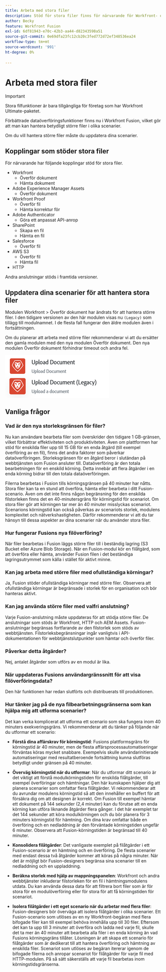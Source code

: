 ```yaml
---
title: Arbeta med stora filer
description: Stöd för stora filer finns för närvarande för Workfront- och HTTP-anslutningar.
author: Becky
feature: Workfront Fusion
exl-id: 6df81943-e70c-42b3-aa44-d82343598a51
source-git-commit: 0e69dfa23fc12cb20c3fed772d72ef348536ea24
workflow-type: tm+mt
source-wordcount: '991'
ht-degree: 0%

---
```


# Arbeta med stora filer

>[!IMPORTANT]
>
>Stora filfunktioner är bara tillgängliga för företag som har Workfront Ultimate-paketet.

Förbättrade dataöverföringsfunktioner finns nu i Workfront Fusion, vilket gör att man kan hantera betydligt större filer i olika scenarier.

Om du vill hantera större filer måste du uppdatera dina scenarier.

## Kopplingar som stöder stora filer

För närvarande har följande kopplingar stöd för stora filer.

* Workfront
   * Överför dokument
   * Hämta dokument
* Adobe Experience Manager Assets
   * Överför dokument
* Workfront Proof
   * Överför fil
   * Hämta korrektur för
* Adobe Authenticator
   * Göra ett anpassat API-anrop
* SharePoint
   * Skapa en fil
   * Hämta en fil
* Salesforce
   * Överför fil
* AWS S3
   * Överför fil
   * Hämta fil
* HTTP

Andra anslutningar stöds i framtida versioner.

## Uppdatera dina scenarier för att hantera stora filer

Modulen Workfront > Överför dokument har ändrats för att hantera större filer. I den tidigare versionen av den här modulen visas nu `(Legacy)` som tillägg till modulnamnet. I de flesta fall fungerar den äldre modulen även i fortsättningen.

Om du planerar att arbeta med större filer rekommenderar vi att du ersätter den gamla modulen med den nya modulen Överför dokument. Den nya modulen Överför dokument förhindrar timeout och andra fel.

![Överför dokument](assets/new-upload-document.png)

## Vanliga frågor

### Vad är den nya storleksgränsen för filer?

Nu kan användare bearbeta filer som överskrider den tidigare 1 GB-gränsen, vilket förbättrar effektiviteten och produktiviteten.  Även om plattformen har stöd för enskilda filer upp till 15 GB för en enda åtgärd (till exempel överföring av en fil), finns det andra faktorer som påverkar dataöverföringen. Storleksgränsen för en åtgärd beror i slutändan på webbtjänsten som Fusion ansluter till. Dataöverföring är den totala bearbetningen för en enskild körning. Detta innebär att flera åtgärder i en enda körning bidrar till den totala dataöverföringen.

Filerna bearbetas i Fusion tills körningsgränsen på 40 minuter har nåtts. Stora filer kan ta en stund att överföra, hämta eller bearbeta i ditt Fusion-scenario. Även om det inte finns någon begränsning för den enskilda filstorleken finns det en 40-minutersgräns för körningstid för scenariot. Om stora filer gör att körningen tar mer än 40 minuter misslyckas scenariot. Scenarions körningstid kan också påverkas av scenariots storlek, modulens komplexitet och nätverkshastigheten. Därför rekommenderar vi att du tar hänsyn till dessa aspekter av dina scenarier när du använder stora filer.

### Hur fungerar Fusions nya filöverföring?

När filer bearbetas i Fusion läggs större filer till i beständig lagring (S3 Bucket eller Azure Blob Storage). När en Fusion-modul kör en filåtgärd, som att överföra eller hämta, använder Fusion filen i det beständiga lagringsutrymmet som källa i stället för aktivt minne.

### Kan jag arbeta med större filer med ofullständiga körningar?

Ja, Fusion stöder ofullständiga körningar med större filer. Observera att ofullständiga körningar är begränsade i storlek för en organisation och bör hanteras aktivt.

### Kan jag använda större filer med valfri anslutning?

Varje Fusion-anslutning måste uppdateras för att stödja större filer. De anslutningar som stöds är Workfront, HTTP och AEM Assets. Fusion-anslutningar begränsas fortfarande av den filstorlek som stöds av webbtjänsten. Filstorleksbegränsningar ingår vanligtvis i API-dokumentationen för webbtjänstslutpunkter som hämtar och överför filer.

### Påverkar detta åtgärder?

Nej, antalet åtgärder som utförs av en modul är lika.

### När uppdateras Fusions användargränssnitt för att visa filöverföringsdata?

Den här funktionen har redan slutförts och distribuerats till produktionen.

### Hur tänker jag på de nya filbearbetningsgränserna som kan hjälpa mig att utforma scenarier?

Det kan verka komplicerat att utforma ett scenario som ska fungera inom 40 minuters exekveringsgräns. Vi rekommenderar att du tänker på följande när du utformar ett scenario:

* **Förstå dina affärskrav för körningstid**: Fusions plattformsgräns för körningstid är 40 minuter, men de flesta affärsprocessautomatiseringar förväntas köras mycket snabbare. Exempelvis skulle användarinitierade automatiseringar med resultatberoende fortsättning kunna slutföras betydligt under gränsen på 40 minuter.
* **Överväg körningstid när du utformar**: När du utformar ditt scenario är det viktigt att förstå modulkörningstiden för enskilda filåtgärder, till exempel överföringar och hämtningar. Den här kunskapen hjälper dig att planera scenarier som omfattar flera filåtgärder.  Vi rekommenderar att du avrundar modulens körningstid så att den innehåller en buffert för att försäkra dig om att designen är korrekt.
Om Fusion till exempel hämtar ett dokument på 144 sekunder (2,4 minuter) kan du förutse att en enda körning kan utföra liknande åtgärder flera gånger. I det här exemplet tar det 144 sekunder att köra modulkörningen och du bör planera för 3 minuters körningstid för hämtning. Om dina krav omfattar både en överföring och en nedladdning är den förväntade körningstiden ungefär 6 minuter. Observera att Fusion-körningstiden är begränsad till 40 minuter.

* **Konsolidera filåtgärder**: Det vanligaste exemplet på filåtgärder i ett Fusion-scenario är en hämtning och en överföring. De flesta scenarier med endast dessa två åtgärder kommer att köras på några minuter. När det är möjligt bör Fusion-designers begränsa sina scenarier till en nedladdning och en uppladdning.

* **Beräkna storlek med hjälp av mappningspanelen**: Workfront och andra webbtjänster inkluderar filstorleken för en fil i hämtningsmodulens utdata. Du kan använda dessa data för att filtrera bort filer som är för stora för en modulöverföring eller för stora för att få körningstiden för scenariot.

* **Isolera filåtgärder i ett eget scenario när du arbetar med flera filer**: Fusion-designers bör överväga att isolera filåtgärder i olika scenarier. Ett Fusion-scenario som utlöses av en ny Workfront-begäran med flera bifogade filer kan till exempel behöva innehålla upp till 30 filer. Eftersom det kan ta upp till 3 minuter att överföra och ladda ned varje fil, skulle det ta mer än 40 minuter att bearbeta alla filer i en enda körning än vad Fusions körningsgräns tillåter. Lösningen är att skapa ett scenario för filåtgärder som är dedikerat till att hantera överföring och hämtning av enskilda filer. Scenariot som utlöses av begäran itererar igenom de bifogade filerna och anropar scenariot för filåtgärder för varje fil med HTTP-modulen. På så sätt säkerställs att varje fil bearbetas inom körningstidsgränserna.

<!--
## Connectors that do not support large files

Some Fusion connectors do not support large files. For these connectors, Fusion's total processing capacity for files is **1 GB**. 

This limit is based on a total memory cost. Every operation contributes to that cost. If a single file of 400 MB is downloaded and uploaded then the total cost to the file capacity would be 800 MB.

The following connectors do **not** support large files. 

* Archive
* Box
* Convert
* CSV
* Datastores
* Flow control
* FTP
* JSON
* JWT
* Markdown
* Math
* Microsoft Word templates
* MIME
* Microsoft SQL
* SFTP
* Adobe Acrobat Sign
* SOAP
* Tools
* XML

If a connector is not on this list, it does not support large files. For these connectors, Fusion's total processing capacity for files is **1 GB**. 

This limit is based on a total memory cost. Every operation contributes to that cost. If a single file of 400 MB is downloaded and uploaded then the total cost to the file capacity would be 800 MB.-->






<!--## Connectors that support large files

The following connectors support large files.

Workfront
HTTP
Webhooks
Salesforce
Microsoft Email
Workfront Proof
AEM Assets
Email
Slack
Jira
Microsoft Excel
SharePoint
Frame.io
Adobe PDF Services
Marketo
Azure Devops 
Google Email
Jira Server
Google Sheets
Microsoft OneDrive
ServiceNow 
AWS S3
Bynder
OneDrive Business
Adobe Authenticator
Google Drive
Microsoft Dynamics
Google Docs
NetSuite
Airtable
Azure AD
QuickBase 
Adobe Target
Adobe Campaign Classic
Microsoft Calendar
Workfront Planning
HubSpot CRM  
DropBox
Cloud Convert
Egnyte
Adobe Firefly
OpenAI / Chat GPT
Allocadia
Cvent
GitLab 
Google Team Drive
Google Calendar
Workfront SDL Managed Translation
Widen
Workfront Boards
Google Slides
Qualtrics
Microsoft Power BI
Adobe Photoshop
Anaplan
DocuSign 
MariaDB
Adobe Creative Cloud Libraries
Figma
AEM Forms
Datadog
GitHub 
Google Forms
Adobe I/O Events
Trello
Workday
Adobe Journey Optimizer
Adobe Lightroom


If a file is not on this list, it does not support large files. For these connectors, Fusion's total processing capacity for files is **1 GB**. 

This limit is based on a total memory cost. Every operation contributes to that cost. If a single file of 400 MB is downloaded and uploaded then the total cost to the file capacity would be 800 MB.

-->
